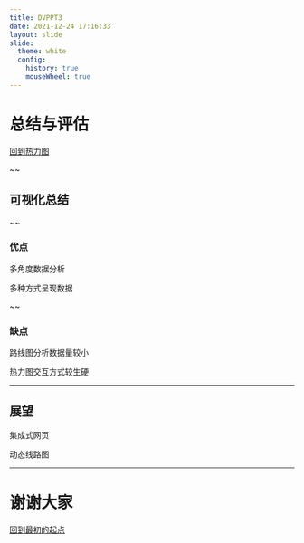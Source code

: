 ```yaml
---
title: DVPPT3
date: 2021-12-24 17:16:33
layout: slide
slide:
  theme: white
  config:
    history: true
    mouseWheel: true
---
```


# 总结与评估

[回到热力图](https://yuumi0221.github.io/slides/DVPPT2.html)

~~

## 可视化总结

~~

### 优点

多角度数据分析

多种方式呈现数据

~~

### 缺点

路线图分析数据量较小

热力图交互方式较生硬

---

## 展望

集成式网页

动态线路图

---

# 谢谢大家

[回到最初的起点](https://yuumi0221.github.io/slides/DVPPT.html)
